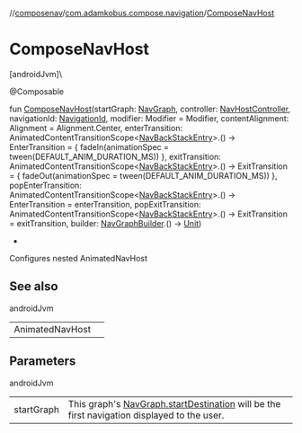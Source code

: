 //[composenav](../../index.md)/[com.adamkobus.compose.navigation](index.md)/[ComposeNavHost](-compose-nav-host.md)

# ComposeNavHost

[androidJvm]\

@Composable

fun [ComposeNavHost](-compose-nav-host.md)(startGraph: [NavGraph](../com.adamkobus.compose.navigation.destination/-nav-graph/index.md), controller: [NavHostController](https://developer.android.com/reference/kotlin/androidx/navigation/NavHostController.html), navigationId: [NavigationId](-navigation-id/index.md), modifier: Modifier = Modifier, contentAlignment: Alignment = Alignment.Center, enterTransition: AnimatedContentTransitionScope&lt;[NavBackStackEntry](https://developer.android.com/reference/kotlin/androidx/navigation/NavBackStackEntry.html)&gt;.() -&gt; EnterTransition = { fadeIn(animationSpec = tween(DEFAULT_ANIM_DURATION_MS)) }, exitTransition: AnimatedContentTransitionScope&lt;[NavBackStackEntry](https://developer.android.com/reference/kotlin/androidx/navigation/NavBackStackEntry.html)&gt;.() -&gt; ExitTransition = { fadeOut(animationSpec = tween(DEFAULT_ANIM_DURATION_MS)) }, popEnterTransition: AnimatedContentTransitionScope&lt;[NavBackStackEntry](https://developer.android.com/reference/kotlin/androidx/navigation/NavBackStackEntry.html)&gt;.() -&gt; EnterTransition = enterTransition, popExitTransition: AnimatedContentTransitionScope&lt;[NavBackStackEntry](https://developer.android.com/reference/kotlin/androidx/navigation/NavBackStackEntry.html)&gt;.() -&gt; ExitTransition = exitTransition, builder: [NavGraphBuilder](https://developer.android.com/reference/kotlin/androidx/navigation/NavGraphBuilder.html).() -&gt; [Unit](https://kotlinlang.org/api/latest/jvm/stdlib/kotlin/-unit/index.html))

- 

Configures nested AnimatedNavHost

## See also

androidJvm

| | |
|---|---|
| AnimatedNavHost |  |

## Parameters

androidJvm

| | |
|---|---|
| startGraph | This graph's [NavGraph.startDestination](../com.adamkobus.compose.navigation.destination/-nav-graph/start-destination.md) will be the first navigation displayed to the user. |
